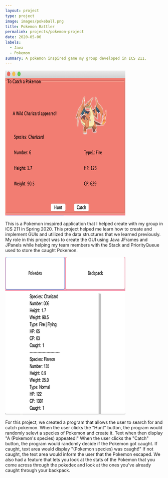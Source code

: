 ```yaml
---
layout: project
type: project
image: images/pokeball.png
title: Pokemon Battler
permalink: projects/pokemon-project
date: 2020-05-06
labels:
  - Java
  - Pokemon
summary: A pokemon inspired game my group developed in ICS 211.
---
```


<img class="ui medium right floated rounded image" src="../images/pokemon-game.png" width="383" height="462" >  


This is a Pokemon imspired application that I helped create with my group in ICS 211 in Spring 2020. This project helped me learn how to create and implement GUIs and utilized the data structures that we learned previously. My role in this project was to create the GUI using Java JFrames and JPanels while helping my team members with the Stack and PriorityQueue used to store the caught Pokemon.  



<img class="ui medium left floated rounded image" src="../images/pokemon-stats.png" width="383" height="500">

For this project, we created a program that allows the user to search for and catch pokemon. When the user clicks the "Hunt" button, the program would randomly selevt a species of Pokemon and create it. Text when then display "A (Pokemon's species) appeated!" When the user clicks the "Catch" button, the program would randomly decide if the Pokemon got caught. If caught, text area would display "(Pokemon species) was caught!" If not caught, the text area would inform the user that the Pokemon escaped. We also had a feature that lets you look at the stats of the Pokemon that you come across through the pokedex and look at the ones you've already caught through your backpack. 



